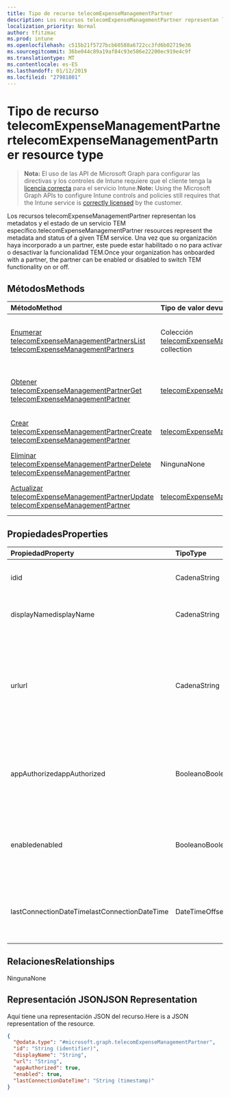 ```yaml
---
title: Tipo de recurso telecomExpenseManagementPartner
description: Los recursos telecomExpenseManagementPartner representan los metadatos y el estado de un servicio TEM específico. Una vez que su organización haya incorporado a un partner, este puede estar habilitado o no para activar o desactivar la funcionalidad TEM.
localization_priority: Normal
author: tfitzmac
ms.prod: intune
ms.openlocfilehash: c515b21f5727bcb60588a6722cc3fd6b02719e36
ms.sourcegitcommit: 36be044c89a19af84c93e586e22200ec919e4c9f
ms.translationtype: MT
ms.contentlocale: es-ES
ms.lasthandoff: 01/12/2019
ms.locfileid: "27981801"
---
```

# <a name="telecomexpensemanagementpartner-resource-type"></a><span data-ttu-id="7d2cd-104">Tipo de recurso telecomExpenseManagementPartner</span><span class="sxs-lookup"><span data-stu-id="7d2cd-104">telecomExpenseManagementPartner resource type</span></span>

> <span data-ttu-id="7d2cd-105">**Nota:** El uso de las API de Microsoft Graph para configurar las directivas y los controles de Intune requiere que el cliente tenga la [licencia correcta](https://go.microsoft.com/fwlink/?linkid=839381) para el servicio Intune.</span><span class="sxs-lookup"><span data-stu-id="7d2cd-105">**Note:** Using the Microsoft Graph APIs to configure Intune controls and policies still requires that the Intune service is [correctly licensed](https://go.microsoft.com/fwlink/?linkid=839381) by the customer.</span></span>

<span data-ttu-id="7d2cd-106">Los recursos telecomExpenseManagementPartner representan los metadatos y el estado de un servicio TEM específico.</span><span class="sxs-lookup"><span data-stu-id="7d2cd-106">telecomExpenseManagementPartner resources represent the metadata and status of a given TEM service.</span></span> <span data-ttu-id="7d2cd-107">Una vez que su organización haya incorporado a un partner, este puede estar habilitado o no para activar o desactivar la funcionalidad TEM.</span><span class="sxs-lookup"><span data-stu-id="7d2cd-107">Once your organization has onboarded with a partner, the partner can be enabled or disabled to switch TEM functionality on or off.</span></span>
## <a name="methods"></a><span data-ttu-id="7d2cd-108">Métodos</span><span class="sxs-lookup"><span data-stu-id="7d2cd-108">Methods</span></span>
|<span data-ttu-id="7d2cd-109">Método</span><span class="sxs-lookup"><span data-stu-id="7d2cd-109">Method</span></span>|<span data-ttu-id="7d2cd-110">Tipo de valor devuelto</span><span class="sxs-lookup"><span data-stu-id="7d2cd-110">Return Type</span></span>|<span data-ttu-id="7d2cd-111">Descripción</span><span class="sxs-lookup"><span data-stu-id="7d2cd-111">Description</span></span>|
|:---|:---|:---|
|[<span data-ttu-id="7d2cd-112">Enumerar telecomExpenseManagementPartners</span><span class="sxs-lookup"><span data-stu-id="7d2cd-112">List telecomExpenseManagementPartners</span></span>](../api/intune-tem-telecomexpensemanagementpartner-list.md)|<span data-ttu-id="7d2cd-113">Colección [telecomExpenseManagementPartner](../resources/intune-tem-telecomexpensemanagementpartner.md)</span><span class="sxs-lookup"><span data-stu-id="7d2cd-113">[telecomExpenseManagementPartner](../resources/intune-tem-telecomexpensemanagementpartner.md) collection</span></span>|<span data-ttu-id="7d2cd-114">Enumere las propiedades y las relaciones de los objetos [telecomExpenseManagementPartner](../resources/intune-tem-telecomexpensemanagementpartner.md).</span><span class="sxs-lookup"><span data-stu-id="7d2cd-114">List properties and relationships of the [telecomExpenseManagementPartner](../resources/intune-tem-telecomexpensemanagementpartner.md) objects.</span></span>|
|[<span data-ttu-id="7d2cd-115">Obtener telecomExpenseManagementPartner</span><span class="sxs-lookup"><span data-stu-id="7d2cd-115">Get telecomExpenseManagementPartner</span></span>](../api/intune-tem-telecomexpensemanagementpartner-get.md)|[<span data-ttu-id="7d2cd-116">telecomExpenseManagementPartner</span><span class="sxs-lookup"><span data-stu-id="7d2cd-116">telecomExpenseManagementPartner</span></span>](../resources/intune-tem-telecomexpensemanagementpartner.md)|<span data-ttu-id="7d2cd-117">Lea las propiedades y las relaciones del objeto [telecomExpenseManagementPartner](../resources/intune-tem-telecomexpensemanagementpartner.md).</span><span class="sxs-lookup"><span data-stu-id="7d2cd-117">Read properties and relationships of the [telecomExpenseManagementPartner](../resources/intune-tem-telecomexpensemanagementpartner.md) object.</span></span>|
|[<span data-ttu-id="7d2cd-118">Crear telecomExpenseManagementPartner</span><span class="sxs-lookup"><span data-stu-id="7d2cd-118">Create telecomExpenseManagementPartner</span></span>](../api/intune-tem-telecomexpensemanagementpartner-create.md)|[<span data-ttu-id="7d2cd-119">telecomExpenseManagementPartner</span><span class="sxs-lookup"><span data-stu-id="7d2cd-119">telecomExpenseManagementPartner</span></span>](../resources/intune-tem-telecomexpensemanagementpartner.md)|<span data-ttu-id="7d2cd-120">Cree un objeto [telecomExpenseManagementPartner](../resources/intune-tem-telecomexpensemanagementpartner.md).</span><span class="sxs-lookup"><span data-stu-id="7d2cd-120">Create a new [telecomExpenseManagementPartner](../resources/intune-tem-telecomexpensemanagementpartner.md) object.</span></span>|
|[<span data-ttu-id="7d2cd-121">Eliminar telecomExpenseManagementPartner</span><span class="sxs-lookup"><span data-stu-id="7d2cd-121">Delete telecomExpenseManagementPartner</span></span>](../api/intune-tem-telecomexpensemanagementpartner-delete.md)|<span data-ttu-id="7d2cd-122">Ninguna</span><span class="sxs-lookup"><span data-stu-id="7d2cd-122">None</span></span>|<span data-ttu-id="7d2cd-123">Elimina un [telecomExpenseManagementPartner](../resources/intune-tem-telecomexpensemanagementpartner.md).</span><span class="sxs-lookup"><span data-stu-id="7d2cd-123">Deletes a [telecomExpenseManagementPartner](../resources/intune-tem-telecomexpensemanagementpartner.md).</span></span>|
|[<span data-ttu-id="7d2cd-124">Actualizar telecomExpenseManagementPartner</span><span class="sxs-lookup"><span data-stu-id="7d2cd-124">Update telecomExpenseManagementPartner</span></span>](../api/intune-tem-telecomexpensemanagementpartner-update.md)|[<span data-ttu-id="7d2cd-125">telecomExpenseManagementPartner</span><span class="sxs-lookup"><span data-stu-id="7d2cd-125">telecomExpenseManagementPartner</span></span>](../resources/intune-tem-telecomexpensemanagementpartner.md)|<span data-ttu-id="7d2cd-126">Actualice las propiedades de un objeto [telecomExpenseManagementPartner](../resources/intune-tem-telecomexpensemanagementpartner.md).</span><span class="sxs-lookup"><span data-stu-id="7d2cd-126">Update the properties of a [telecomExpenseManagementPartner](../resources/intune-tem-telecomexpensemanagementpartner.md) object.</span></span>|

## <a name="properties"></a><span data-ttu-id="7d2cd-127">Propiedades</span><span class="sxs-lookup"><span data-stu-id="7d2cd-127">Properties</span></span>
|<span data-ttu-id="7d2cd-128">Propiedad</span><span class="sxs-lookup"><span data-stu-id="7d2cd-128">Property</span></span>|<span data-ttu-id="7d2cd-129">Tipo</span><span class="sxs-lookup"><span data-stu-id="7d2cd-129">Type</span></span>|<span data-ttu-id="7d2cd-130">Descripción</span><span class="sxs-lookup"><span data-stu-id="7d2cd-130">Description</span></span>|
|:---|:---|:---|
|<span data-ttu-id="7d2cd-131">id</span><span class="sxs-lookup"><span data-stu-id="7d2cd-131">id</span></span>|<span data-ttu-id="7d2cd-132">Cadena</span><span class="sxs-lookup"><span data-stu-id="7d2cd-132">String</span></span>|<span data-ttu-id="7d2cd-133">Identificador único del partner de TEM.</span><span class="sxs-lookup"><span data-stu-id="7d2cd-133">Unique identifier of the TEM partner.</span></span>|
|<span data-ttu-id="7d2cd-134">displayName</span><span class="sxs-lookup"><span data-stu-id="7d2cd-134">displayName</span></span>|<span data-ttu-id="7d2cd-135">Cadena</span><span class="sxs-lookup"><span data-stu-id="7d2cd-135">String</span></span>|<span data-ttu-id="7d2cd-136">Nombre para mostrar del partner de TEM.</span><span class="sxs-lookup"><span data-stu-id="7d2cd-136">Display name of the TEM partner.</span></span>|
|<span data-ttu-id="7d2cd-137">url</span><span class="sxs-lookup"><span data-stu-id="7d2cd-137">url</span></span>|<span data-ttu-id="7d2cd-138">Cadena</span><span class="sxs-lookup"><span data-stu-id="7d2cd-138">String</span></span>|<span data-ttu-id="7d2cd-139">Dirección URL del panel de control administrativo del partner de TEM, donde un administrador puede configurar el servicio de su TEM.</span><span class="sxs-lookup"><span data-stu-id="7d2cd-139">URL of the TEM partner's administrative control panel, where an administrator can configure their TEM service.</span></span>|
|<span data-ttu-id="7d2cd-140">appAuthorized</span><span class="sxs-lookup"><span data-stu-id="7d2cd-140">appAuthorized</span></span>|<span data-ttu-id="7d2cd-141">Booleano</span><span class="sxs-lookup"><span data-stu-id="7d2cd-141">Boolean</span></span>|<span data-ttu-id="7d2cd-142">Si se ha autorizado a la aplicación de AAD del partner para que obtenga acceso a Intune.</span><span class="sxs-lookup"><span data-stu-id="7d2cd-142">Whether the partner's AAD app has been authorized to access Intune.</span></span>|
|<span data-ttu-id="7d2cd-143">enabled</span><span class="sxs-lookup"><span data-stu-id="7d2cd-143">enabled</span></span>|<span data-ttu-id="7d2cd-144">Booleano</span><span class="sxs-lookup"><span data-stu-id="7d2cd-144">Boolean</span></span>|<span data-ttu-id="7d2cd-145">Si la conexión de Intune al servicio de TEM está habilitada o deshabilitada.</span><span class="sxs-lookup"><span data-stu-id="7d2cd-145">Whether Intune's connection to the TEM service is currently enabled or disabled.</span></span>|
|<span data-ttu-id="7d2cd-146">lastConnectionDateTime</span><span class="sxs-lookup"><span data-stu-id="7d2cd-146">lastConnectionDateTime</span></span>|<span data-ttu-id="7d2cd-147">DateTimeOffset</span><span class="sxs-lookup"><span data-stu-id="7d2cd-147">DateTimeOffset</span></span>|<span data-ttu-id="7d2cd-148">Marca de tiempo de la última solicitud enviada a Intune por el partner de TEM.</span><span class="sxs-lookup"><span data-stu-id="7d2cd-148">Timestamp of the last request sent to Intune by the TEM partner.</span></span>|

## <a name="relationships"></a><span data-ttu-id="7d2cd-149">Relaciones</span><span class="sxs-lookup"><span data-stu-id="7d2cd-149">Relationships</span></span>
<span data-ttu-id="7d2cd-150">Ninguna</span><span class="sxs-lookup"><span data-stu-id="7d2cd-150">None</span></span>
## <a name="json-representation"></a><span data-ttu-id="7d2cd-151">Representación JSON</span><span class="sxs-lookup"><span data-stu-id="7d2cd-151">JSON Representation</span></span>
<span data-ttu-id="7d2cd-152">Aquí tiene una representación JSON del recurso.</span><span class="sxs-lookup"><span data-stu-id="7d2cd-152">Here is a JSON representation of the resource.</span></span>
<!-- {
  "blockType": "resource",
  "keyProperty": "id",
  "@odata.type": "microsoft.graph.telecomExpenseManagementPartner"
}
-->
``` json
{
  "@odata.type": "#microsoft.graph.telecomExpenseManagementPartner",
  "id": "String (identifier)",
  "displayName": "String",
  "url": "String",
  "appAuthorized": true,
  "enabled": true,
  "lastConnectionDateTime": "String (timestamp)"
}
```




